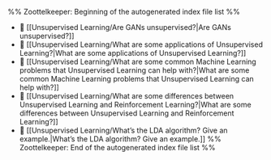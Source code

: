 %% Zoottelkeeper: Beginning of the autogenerated index file list  %%
- 📄 [[Unsupervised Learning/Are GANs unsupervised?|Are GANs unsupervised?]]
- 📄 [[Unsupervised Learning/What are some applications of Unsupervised Learning?|What are some applications of Unsupervised Learning?]]
- 📄 [[Unsupervised Learning/What are some common Machine Learning problems that Unsupervised Learning can help with?|What are some common Machine Learning problems that Unsupervised Learning can help with?]]
- 📄 [[Unsupervised Learning/What are some differences between Unsupervised Learning and Reinforcement Learning?|What are some differences between Unsupervised Learning and Reinforcement Learning?]]
- 📄 [[Unsupervised Learning/What’s the LDA algorithm? Give an example.|What’s the LDA algorithm? Give an example.]]
%% Zoottelkeeper: End of the autogenerated index file list  %%
